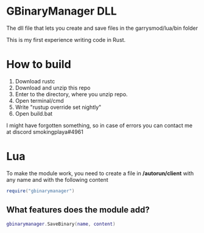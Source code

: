 # GBinaryManager DLL
The dll file that lets you create and save files in the garrysmod/lua/bin folder

This is my first experience writing code in Rust.

# How to build

1. Download rustc
2. Download and unzip this repo
3. Enter to the directory, where you unzip repo.
4. Open terminal/cmd
5. Write "rustup override set nightly"
6. Open build.bat

I might have forgotten something, so in case of errors you can contact me at discord smokingplaya#4961

# Lua

To make the module work, you need to create a file in **/autorun/client** with any name and with the following content

```lua
require("gbinarymanager")
```

## What features does the module add?

```lua
gbinarymanager.SaveBinary(name, content)
```
